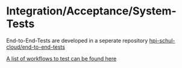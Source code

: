 # Integration/Acceptance/System-Tests

End-to-End-Tests are developed in a seperate repository [hpi-schul-cloud/end-to-end-tests](https://github.com/hpi-schul-cloud/end-to-end-tests)

[A list of workflows to test can be found here](https://docs.dbildungscloud.de/pages/viewpage.action?pageId=81526785)
